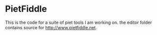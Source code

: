 # PietFiddle
This is the code for a suite of piet tools I am working on. the editor folder contains source for http://www.pietfiddle.net.
